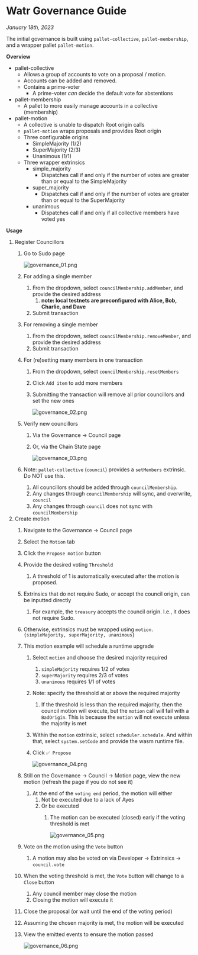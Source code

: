 # Watr Governance Guide
*January 18th, 2023*

The initial governance is built using `pallet-collective`, `pallet-membership`, and a wrapper pallet `pallet-motion`.

******************Overview******************

- pallet-collective
    - Allows a group of accounts to vote on a proposal / motion.
    - Accounts can be added and removed.
    - Contains a prime-voter
        - A prime-voter *can* decide the default vote for abstentions
- pallet-membership
    - A pallet to more easily manage accounts in a collective (membership)
- pallet-motion
    - A collective is unable to dispatch Root origin calls
    - `pallet-motion` wraps proposals and provides Root origin
    - Three configurable origins
        - SimpleMajority (1/2)
        - SuperMajority (2/3)
        - Unanimous (1/1)
    - Three wrapper extrinsics
        - simple_majority
            - Dispatches call if and only if the number of votes are greater than or equal to the SimpleMajority
        - super_majority
            - Dispatches call if and only if the number of votes are greater than or equal to the SuperMajority
        - unanimous
            - Dispatches call if and only if all collective members have voted yes

************Usage************

1. Register Councillors
    1. Go to Sudo page
        
        ![governance_01.png](images/governance_01.png)
        
    2. For adding a single member
        1. From the dropdown, select `councilMembership.addMember`, and provide the desired address
            1. ********note: local testnets are preconfigured with Alice, Bob, Charlie, and Dave********
        2. Submit transaction
    3. For removing a single member
        1. From the dropdown, select `councilMembership.removeMember`, and provide the desired address
        2. Submit transaction
    4. For (re)setting many members in one transaction
        1. From the dropdown, select `councilMembership.resetMembers`
        2. Click `Add item` to add more members
        3. Submitting the transaction will remove all prior councillors and set the new ones
            
            ![governance_02.png](images/governance_02.png)
            
    5. Verify new councillors
        1. Via the Governance → Council page
        2. Or, via the Chain State page
            
            ![governance_03.png](images/governance_03.png)
            
    6. Note: `pallet-collective` (`council`) provides a `setMembers` extrinsic. Do NOT use this.
        1. All councillors should be added through `councilMembership`.
        2. Any changes through `councilMembership` will sync, and overwrite, `council`
        3. Any changes through `council` does not sync with `councilMembership`
2. Create motion
    1. Navigate to the Governance → Council page
    2. Select the `Motion` tab
    3. Click the `Propose motion` button
    4. Provide the desired voting `Threshold`
        1. A threshold of 1 is automatically executed after the motion is proposed.
    5. Extrinsics that do not require Sudo, or accept the council origin, can be inputted directly
        1. For example, the `treasury` accepts the council origin. I.e., it does not require Sudo.
    6. Otherwise, extrinsics must be wrapped using `motion.{simpleMajority, superMajority, unanimous}`
    7. This motion example will schedule a runtime upgrade
        1. Select `motion` and choose the desired majority required
            1. `simpleMajority` requires 1/2 of votes
            2. `superMajority` requires 2/3 of votes
            3. `unanimous` requires 1/1 of votes
        2. Note: specify the threshold at or above the required majority
            1. If the threshold is less than the required majority, then the council motion will execute, but the `motion` call will fail with a `BadOrigin`. This is because the `motion` will not execute unless the majority is met
        3. Within the `motion` extrinsic, select `scheduler.schedule`. And within that, select `system.setCode` and provide the wasm runtime file. 
        4. Click `✅ Propose`
            
            ![governance_04.png](images/governance_04.png)
            
    8. Still on the Governance → Council → Motion page, view the new motion (refresh the page if you do not see it)
        1. At the end of the `voting end` period, the motion will either
            1. Not be executed due to a lack of Ayes
            2. Or be executed
                1. The motion can be executed (closed) early if the voting threshold is met
                    
                    ![governance_05.png](images/governance_05.png)
                    
    9. Vote on the motion using the `Vote` button
        1. A motion may also be voted on via Developer → Extrinsics → `council.vote`
    10. When the voting threshold is met, the `Vote` button will change to a `Close` button
        1. Any council member may close the motion
        2. Closing the motion will execute it
    11. Close the proposal (or wait until the end of the voting period)
    12. Assuming the chosen majority is met, the motion will be executed
    13. View the emitted events to ensure the motion passed
        
        
        ![governance_06.png](images/governance_06.png)
